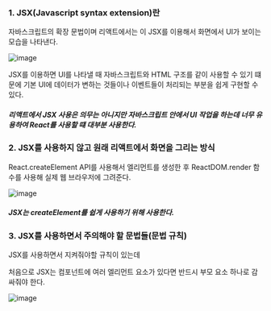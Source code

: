 
### 1. JSX(Javascript syntax extension)란

자바스크립트의 확장 문법이며 리액트에서는 이 JSX를 이용해서 화면에서 UI가 보이는 모습을 나타낸다.

![image](https://user-images.githubusercontent.com/70560755/227760849-6402972e-2791-4465-8c96-1a469fa2aed3.png)

JSX를 이용하면 UI를 나타낼 때 자바스크립트와 HTML 구조를 같이 사용할 수 있기 떄문에 기본 UI에 데이터가 변하는 것들이나 이벤트들이 처리되는 부분을 쉽게 구현할 수 있다.

##### 리액트에서 JSX 사용은 의무는 아니지만 자바스크립트 안에서 UI 작업을 하는데 너무 유용하여 React를 사용할 떄 대부분 사용한다.


### 2. JSX를 사용하지 않고 원래 리액트에서 화면을 그리는 방식

React.createElement API를 사용해서 엘리먼트를 생성한 후 ReactDOM.render 함수를 사용해 실제 웹 브라우저에 그려준다.

![image](https://user-images.githubusercontent.com/70560755/227760995-177a2b5c-10f4-47c8-883b-6b07bef5433b.png)

##### JSX는 createElement를 쉽게 사용하기 위해 사용한다.

### 3. JSX를 사용하면서 주의해야 할 문법들(문법 규칙)

JSX를 사용하면서 지켜줘야할 규칙이 있는데

처음으로 JSX는 컴포넌트에 여러 엘리먼트 요소가 있다면 반드시 부모 요소 하나로 감싸줘야 한다.

![image](https://user-images.githubusercontent.com/70560755/227761104-58b86df7-6a0c-4509-bc79-02dcd5f15fab.png)
